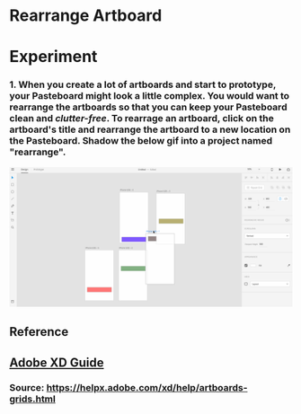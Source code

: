 # **Rearrange Artboard**


# **Experiment**

### **1.** When you create a lot of artboards and start to prototype, your **Pasteboard** might look a little complex. You would want to rearrange the artboards so that you can keep your **Pasteboard** clean and _**clutter-free**_. To rearrage an artboard, click on the artboard's title and rearrange the artboard to a new location on the **Pasteboard**. Shadow the below gif into a project named "rearrange". 

![](../images/pilot-05/rearrange-artboard.gif)

## **Reference**

## [Adobe XD Guide]()

### **Source:** https://helpx.adobe.com/xd/help/artboards-grids.html
